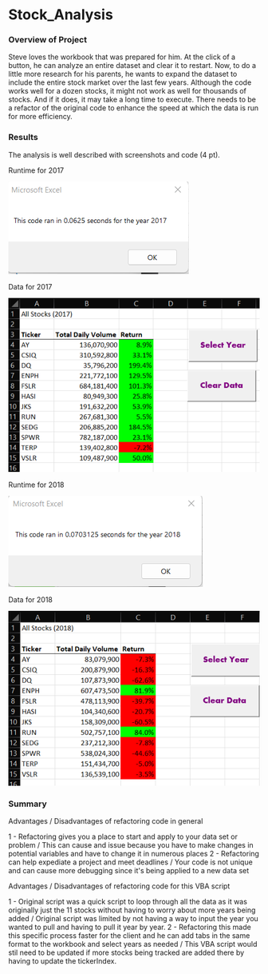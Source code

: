 # Stock_Analysis

### Overview of Project
   Steve loves the workbook that was prepared for him. At the click of a button, he can analyze an entire dataset and clear it to restart. Now, to do a little more          research for his parents, he wants to expand the dataset to include the entire stock market over the last few years. Although the code works well for a dozen stocks,    it might not work as well for thousands of stocks. And if it does, it may take a long time to execute.  There needs to be a refactor of the original code to enhance      the speed at which the data is run for more efficiency.

### Results

  The analysis is well described with screenshots and code (4 pt).

Runtime for 2017

   ![2017%20Macro%20Runtime_GJ.png](Resources/2017%20Macro%20Runtime_GJ.png)

Data for 2017

   ![2017%20Data%20_GJ.png](Resources/2017%20Data%20_GJ.png)

Runtime for 2018

   ![2018%20Macro%20Runtime_GJ.png](Resources/2018%20Macro%20Runtime_GJ.png)

Data for 2018

   ![2018%20Data%20_GJ.png](Resources/2018%20Data%20_GJ.png)

### Summary

  Advantages / Disadvantages of refactoring code in general
  
  1 - Refactoring gives you a place to start and apply to your data set or problem / This can cause and issue because you have to make changes in potential variables         and have to change it in numerous places
  2 - Refactoring can help expediate a project and meet deadlines / Your code is not unique and can cause more debugging since it's being applied to a new data set 
  
  Advantages / Disadvantages of refactoring code for this VBA script
  
  1 - Original script was a quick script to loop through all the data as it was originally just the 11 stocks without having to worry about more years being added /       Original script was limited by not having a way to input the year you wanted to pull and having to pull it year by year.
  2 - Refactoring this made this specific process faster for the client and he can add tabs in the same format to the workbook and select years as needed / This VBA         script would stil need to be updated if more stocks being tracked are added there by having to update the tickerIndex.
